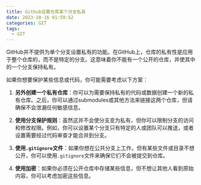 ```yaml
---
title: Github设置仓库某个分支私有
date: 2023-10-16 01:59:52
categories: GIT
tags:
  - GIT
---
```


GitHub并不提供为单个分支设置私有的功能。在GitHub上，仓库的私有性是应用于整个仓库的，而不是特定的分支。这意味着你不能有一个公开的仓库，并使其中的一个分支保持私有。

如果你想要保护某些信息或代码，你可能需要考虑以下方案：

1. **另外创建一个私有仓库**：你可以为需要保持私有的代码或数据创建一个新的私有仓库。之后，你可以通过submodules或其他方法来链接这两个仓库，但请确保不会泄漏任何敏感信息。

2. **使用分支保护规则**：虽然这并不会使分支变为私有，但你可以限制分支的访问和修改权限。例如，你可以设置某个分支只有特定的人或团队可以推送，或者设置需要经过代码审查才能合并到分支。

3. **使用`.gitignore`文件**：如果你想在公共分支上工作，但有某些文件或目录不想公开，你可以使用`.gitignore`文件来确保它们不会被提交到仓库。

4. **使用加密**：如果你必须在公开仓库中存储某些信息，但不想让其他人看到原始内容，你可以考虑加密这些信息。
